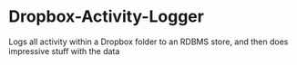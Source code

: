 Dropbox-Activity-Logger
=======================

Logs all activity within a Dropbox folder to an RDBMS store, and then does impressive stuff with the data
